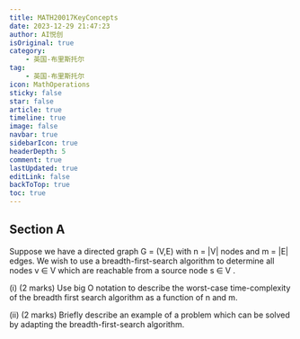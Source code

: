 ```yaml
---
title: MATH20017KeyConcepts
date: 2023-12-29 21:47:23
author: AI悦创
isOriginal: true
category: 
    - 英国-布里斯托尔
tag:
    - 英国-布里斯托尔
icon: MathOperations
sticky: false
star: false
article: true
timeline: true
image: false
navbar: true
sidebarIcon: true
headerDepth: 5
comment: true
lastUpdated: true
editLink: false
backToTop: true
toc: true
---
```


## Section A

Suppose we have a directed graph G = (V,E) with n = |V| nodes and m = |E| edges. We wish to use a breadth-first-search algorithm to determine all nodes v ∈ V which are reachable from a source node s ∈ V .

(i) (2 marks) Use big O notation to describe the worst-case time-complexity of the breadth first search algorithm as a function of n and m.

(ii) (2 marks) Briefly describe an example of a problem which can be solved by adapting the breadth-first-search algorithm.



